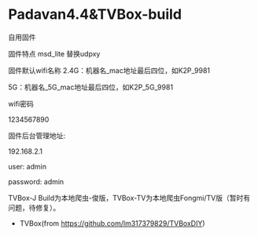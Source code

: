 # Padavan4.4&TVBox-build


自用固件

固件特点 msd_lite 替换udpxy

固件默认wifi名称
 2.4G：机器名_mac地址最后四位，如K2P_9981
 
 5G：机器名_5G_mac地址最后四位，如K2P_5G_9981

wifi密码

 1234567890

固件后台管理地址:

192.168.2.1

user: admin

password: admin


TVBox-J Build为本地爬虫-俊版，TVBox-TV为本地爬虫Fongmi/TV版（暂时有问题，待修复）。

- TVBox(from https://github.com/lm317379829/TVBoxDIY)
